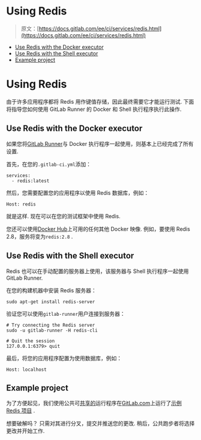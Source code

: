 # Using Redis

> 原文：[https://docs.gitlab.com/ee/ci/services/redis.html](https://docs.gitlab.com/ee/ci/services/redis.html)

*   [Use Redis with the Docker executor](#use-redis-with-the-docker-executor)
*   [Use Redis with the Shell executor](#use-redis-with-the-shell-executor)
*   [Example project](#example-project)

# Using Redis[](#using-redis "Permalink")

由于许多应用程序都将 Redis 用作键值存储，因此最终需要它才能运行测试. 下面将指导您如何使用 GitLab Runner 的 Docker 和 Shell 执行程序执行此操作.

## Use Redis with the Docker executor[](#use-redis-with-the-docker-executor "Permalink")

如果您将[GitLab Runner](../runners/README.html)与 Docker 执行程序一起使用，则基本上已经完成了所有设置.

首先，在您的`.gitlab-ci.yml`添加：

```
services:
  - redis:latest 
```

然后，您需要配置您的应用程序以使用 Redis 数据库，例如：

```
Host: redis 
```

就是这样. 现在可以在您的测试框架中使用 Redis.

您还可以使用[Docker Hub](https://hub.docker.com/_/redis)上可用的任何其他 Docker 映像. 例如，要使用 Redis 2.8，服务将变为`redis:2.8` .

## Use Redis with the Shell executor[](#use-redis-with-the-shell-executor "Permalink")

Redis 也可以在手动配置的服务器上使用，该服务器与 Shell 执行程序一起使用 GitLab Runner.

在您的构建机器中安装 Redis 服务器：

```
sudo apt-get install redis-server 
```

验证您可以使用`gitlab-runner`用户连接到服务器：

```
# Try connecting the Redis server
sudo -u gitlab-runner -H redis-cli

# Quit the session
127.0.0.1:6379> quit 
```

最后，将您的应用程序配置为使用数据库，例如：

```
Host: localhost 
```

## Example project[](#example-project "Permalink")

为了方便起见，我们使用公共可[共享的](../runners/README.html)运行程序在[GitLab.com](https://gitlab.com)上运行了[示例 Redis 项目](https://gitlab.com/gitlab-examples/redis) .

想要破解吗？ 只需对其进行分叉，提交并推送您的更改. 稍后，公共跑步者将选择更改并开始工作.
